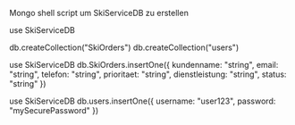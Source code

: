 Mongo shell script um SkiServiceDB zu erstellen

use SkiServiceDB

db.createCollection("SkiOrders")
db.createCollection("users")





use SkiServiceDB
db.SkiOrders.insertOne({
  kundenname: "string",
  email: "string",
  telefon: "string",
  prioritaet: "string",
  dienstleistung: "string",
  status: "string"
})








use SkiServiceDB
db.users.insertOne({
  username: "user123",
  password: "mySecurePassword"
})


